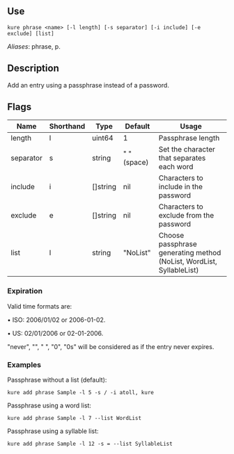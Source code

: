 ## Use

`kure phrase <name> [-l length] [-s separator] [-i include] [-e exclude] [list]`

*Aliases*: phrase, p.

## Description

Add an entry using a passphrase instead of a password.

## Flags

|  Name     | Shorthand |     Type      |    Default    |                           Usage                                       |
|-----------|-----------|---------------|---------------|-----------------------------------------------------------------------|
| length    | l         | uint64        | 1             | Passphrase length                                                     |
| separator | s         | string        | " " (space)   | Set the character that separates each word                            |
| include   | i         | []string      | nil           | Characters to include in the password                                 |
| exclude   | e         | []string      | nil           | Characters to exclude from the password                               |
| list      | l         | string        | "NoList"      | Choose passphrase generating method (NoList, WordList, SyllableList)  |

### Expiration

Valid time formats are: 

• ISO: 2006/01/02 or 2006-01-02.

• US: 02/01/2006 or 02-01-2006.

"never", "", " ", "0", "0s" will be considered as if the entry never expires.

### Examples

Passphrase without a list (default):
```
kure add phrase Sample -l 5 -s / -i atoll, kure
```

Passphrase using a word list:
```
kure add phrase Sample -l 7 --list WordList
```

Passphrase using a syllable list:
```
kure add phrase Sample -l 12 -s = --list SyllableList
```